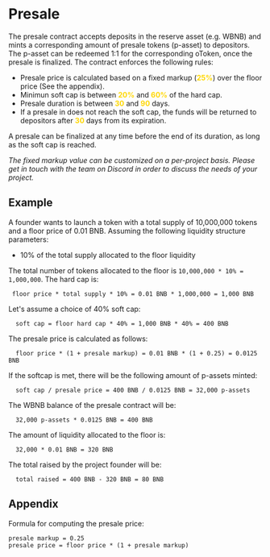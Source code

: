 # Presale

The presale contract accepts deposits in the reserve asset (e.g. WBNB) and mints a corresponding amount of presale tokens (p-asset) to depositors. 
The p-asset can be redeemed 1:1 for the corresponding oToken, once the presale is finalized. The contract enforces the following rules:

- Presale price is calculated based on a fixed markup (<b style='color:#FFD700'>25%</b>) over the floor price (See the appendix).
- Minimun soft cap is between <b style='color:#FFD700'>20%</b> and <b style='color:#FFD700'>60%</b> of the hard cap.
- Presale duration is between <b style='color:#FFD700'>30</b> and <b style='color:#FFD700'>90</b> days.
- If a presale in does not reach the soft cap, the funds will be returned to depositors after <b style='color:#FFD700'>30</b> days from its expiration.

A presale can be finalized at any time before the end of its duration, as long as the soft cap is reached. 

*The fixed markup value can be customized on a per-project basis. Please get in touch with the team on Discord in order to discuss the needs of your project.*

## Example

A founder wants to launch a token with a total supply of 10,000,000 tokens and a floor price of 0.01 BNB. Assuming the following liquidity structure parameters:

* 10% of the total supply allocated to the floor liquidity

The total number of tokens allocated to the floor is ```10,000,000 * 10% = 1,000,000```. The hard cap is:

```
 floor price * total supply * 10% = 0.01 BNB * 1,000,000 = 1,000 BNB
```

Let's assume a choice of 40% soft cap:

```
  soft cap = floor hard cap * 40% = 1,000 BNB * 40% = 400 BNB
```

The presale price is calculated as follows:

```
  floor price * (1 + presale markup) = 0.01 BNB * (1 + 0.25) = 0.0125 BNB
```

If the softcap is met, there will be the following amount of p-assets minted:

```
  soft cap / presale price = 400 BNB / 0.0125 BNB = 32,000 p-assets

```

The WBNB balance of the presale contract will be:

```
  32,000 p-assets * 0.0125 BNB = 400 BNB

```

The amount of liquidity allocated to the floor is:

```
  32,000 * 0.01 BNB = 320 BNB
```

The total raised by the project founder will be:

```
  total raised = 400 BNB - 320 BNB = 80 BNB
```

## Appendix
Formula for computing the presale price:
```
presale markup = 0.25
presale price = floor price * (1 + presale markup)

```
